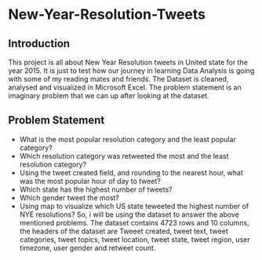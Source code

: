 # New-Year-Resolution-Tweets
## Introduction
This project is all about New Year Resolution tweets in United state for the year 2015. It is just to test how our journey in learning Data Analysis is going with some of my reading mates and friends. The Dataset is cleaned, analysed and visualized in Microsoft Excel. The problem statement is an imaginary problem that we can up after looking at the dataset.

## Problem Statement
- What is the most popular resolution category and the least popular category?
- Which resolution category was retweeted the most and the least resolution category?
- Using the tweet created field, and rounding to the nearest hour, what was the most popular hour of day to tweet?
- Which state has the highest number of tweets?
- Which gender tweet the most?
- Using map to visualize which US state teweeted the highest number of NYE resolutions?
So, i will be using the dataset to answer the above mentioned problems. The dataset contains 4723 rows and 10 columns, the headers of the dataset are Tweeet created, tweet text, tweet categories, tweet topics, tweet location, tweet state, tweet region, user timezone, user gender and retweet count.
